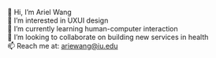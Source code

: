  👋 Hi, I’m Ariel Wang
 <br/> 👀 I’m interested in UXUI design
 <br/> 🌱 I’m currently learning human-computer interaction
 <br/> 💞️ I’m looking to collaborate on building new services in health
 <br/> 📫 Reach me at: ariewang@iu.edu

<!---
a88a8/a88a8 is a ✨ special ✨ repository because its `README.md` (this file) appears on your GitHub profile.
You can click the Preview link to take a look at your changes.
--->
